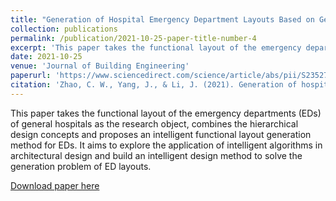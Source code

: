 ```yaml
---
title: "Generation of Hospital Emergency Department Layouts Based on Generative Adversarial Networks"
collection: publications
permalink: /publication/2021-10-25-paper-title-number-4
excerpt: 'This paper takes the functional layout of the emergency departments (EDs) of general hospitals as the research object, combines the hierarchical design concepts and proposes an intelligent functional layout generation method for EDs. It aims to explore the application of intelligent algorithms in architectural design and build an intelligent design method to solve the generation problem of ED layouts.'
date: 2021-10-25
venue: 'Journal of Building Engineering'
paperurl: 'https://www.sciencedirect.com/science/article/abs/pii/S235271022100396X'
citation: 'Zhao, C. W., Yang, J., & Li, J. (2021). Generation of hospital emergency department layouts based on generative adversarial networks. Journal of Building Engineering, 43, 102539.'
---
```

This paper takes the functional layout of the emergency departments (EDs) of general hospitals as the research object, combines the hierarchical design concepts and proposes an intelligent functional layout generation method for EDs. It aims to explore the application of intelligent algorithms in architectural design and build an intelligent design method to solve the generation problem of ED layouts.

[Download paper here](https://www.sciencedirect.com/science/article/abs/pii/S235271022100396X)